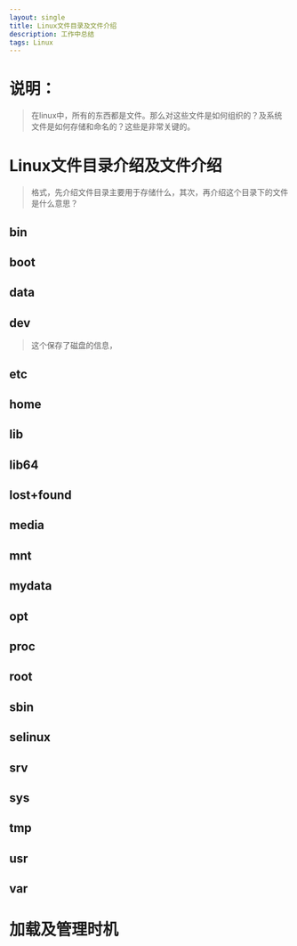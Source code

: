```yaml
---
layout: single
title: Linux文件目录及文件介绍
description: 工作中总结
tags: Linux
---
```

# 说明：
>在linux中，所有的东西都是文件。那么对这些文件是如何组织的？及系统文件是如何存储和命名的？这些是非常关键的。

# Linux文件目录介绍及文件介绍
>格式，先介绍文件目录主要用于存储什么，其次，再介绍这个目录下的文件是什么意思？

## bin
>
       
## boot
>
            
## data
>
            
## dev 
>这个保存了磁盘的信息，  
    
## etc 
>
            
## home 
>
           
## lib 
>
            
## lib64 
>
          
## lost+found
>
      
## media
>
           
## mnt  
>
           
## mydata  
>
        
## opt  
>
           
## proc   
>
         
## root   
>
         
## sbin    
>
        
## selinux   
>
      
## srv   
>
          
## sys  
>
           
## tmp 
>
            
## usr   
>
          
## var   
>
          


# 加载及管理时机 